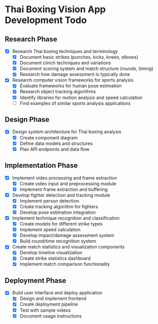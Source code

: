 # Thai Boxing Vision App Development Todo

## Research Phase
- [x] Research Thai boxing techniques and terminology
  - [x] Document basic strikes (punches, kicks, knees, elbows)
  - [x] Document clinch techniques and variations
  - [x] Document scoring system and match structure (rounds, timing)
  - [x] Research how damage assessment is typically done
- [x] Research computer vision frameworks for sports analysis
  - [x] Evaluate frameworks for human pose estimation
  - [x] Research object tracking algorithms
  - [x] Identify libraries for motion analysis and speed calculation
  - [ ] Find examples of similar sports analysis applications

## Design Phase
- [x] Design system architecture for Thai boxing analysis
  - [x] Create component diagram
  - [x] Define data models and structures
  - [x] Plan API endpoints and data flow

## Implementation Phase
- [x] Implement video processing and frame extraction
  - [x] Create video input and preprocessing module
  - [x] Implement frame extraction and buffering
- [x] Develop fighter detection and tracking module
  - [x] Implement person detection
  - [x] Create tracking algorithm for fighters
  - [x] Develop pose estimation integration
- [x] Implement technique recognition and classification
  - [x] Create models for different strike types
  - [x] Implement speed calculation
  - [x] Develop impact/damage assessment system
  - [x] Build round/time recognition system
- [x] Create match statistics and visualization components
  - [x] Develop timeline visualization
  - [x] Create strike statistics dashboard
  - [x] Implement match comparison functionality

## Deployment Phase
- [x] Build user interface and deploy application
  - [x] Design and implement frontend
  - [x] Create deployment pipeline
  - [x] Test with sample videos
  - [x] Document usage instructions
